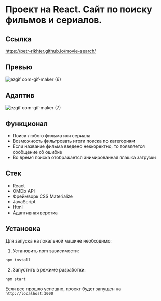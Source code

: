 # Проект на React. Сайт по поиску фильмов и сериалов.

## Ссылка

https://petr-rikhter.github.io/movie-search/

## Превью

![ezgif com-gif-maker (6)](https://user-images.githubusercontent.com/105044705/204827128-b7ee6fd1-819c-4e2d-b85e-c309a5ed362e.gif)

## Адаптив

![ezgif com-gif-maker (7)](https://user-images.githubusercontent.com/105044705/204827150-4c4c0b86-8b59-4279-9fb9-a39d0d0ad2db.gif)

## Функционал

- Поиск любого фильма или сериала
- Возможность фильтровать итоги поиска по категориям
- Если название фильма введено неккоректно, то появляется сообщение об ошибке
- Во время поиска отображается анимированная плашка загрузки

## Стек

- React
- OMDb API
- Фреймворк CSS Materialize
- JavaScript
- Html
- Адаптивная верстка

## Установка

Для запуска на локальной машине необходимо:</br>

1. Установить npm зависимости:</br>

```sh
npm install
```

2. Запустить в режиме разработки:</br>

```sh
npm start
```

Если все прошло успешно, проект будет запущен на `http://localhost:3000`
